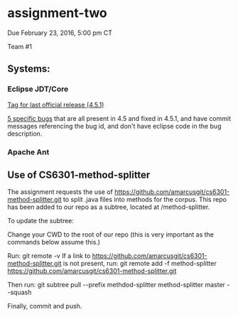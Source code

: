 # assignment-two

Due February 23, 2016, 5:00 pm CT

Team #1

## Systems:

### Eclipse JDT/Core

[Tag for last official release (4.5.1)](http://git.eclipse.org/c/jdt/eclipse.jdt.core.git/tag/?h=M20150904-0015)

[5 specific bugs](https://bugs.eclipse.org/bugs/buglist.cgi?bug_id=470506%2C470986%2C469753%2C471090%2C465566%20&bug_id_type=anyexact&columnlist=product%2Ccomponent%2Cassigned_to%2Cbug_status%2Cresolution%2Cshort_desc%2Cchangeddate&query_format=advanced)
that are all present in 4.5 and fixed in 4.5.1, and have commit messages referencing the bug id, and don't have eclipse code in the bug description.


### Apache Ant


## Use of CS6301-method-splitter

The assignment requests the use of https://github.com/amarcusgit/cs6301-method-splitter.git to split .java files into methods for the corpus.
This repo has been added to our repo as a subtree, located at /method-splitter.

To update the subtree:

Change your CWD to the root of our repo (this is very important as the commands below assume this.)

Run:
    git remote -v 
If a link to  https://github.com/amarcusgit/cs6301-method-splitter.git 
is not present, run:
    git remote add -f method-splitter  https://github.com/amarcusgit/cs6301-method-splitter.git

Then run:
    git subtree pull --prefix methdod-splitter method-splitter master --squash
	
Finally, commit and push.
